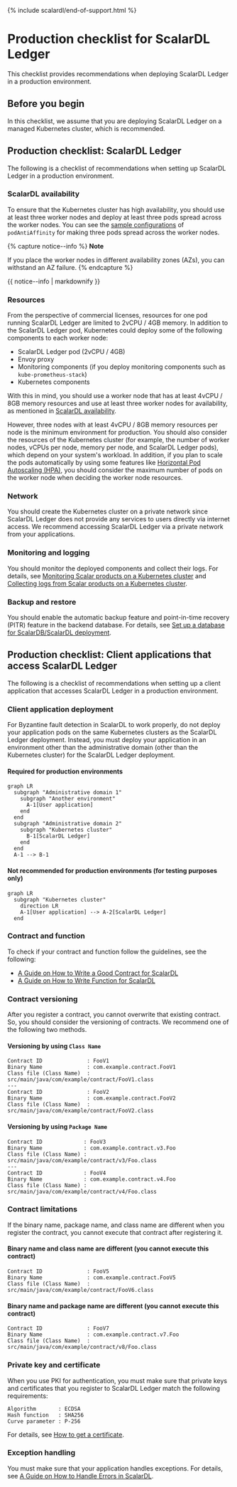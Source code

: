 {% include scalardl/end-of-support.html %}

# Production checklist for ScalarDL Ledger

This checklist provides recommendations when deploying ScalarDL Ledger in a production environment.

## Before you begin

In this checklist, we assume that you are deploying ScalarDL Ledger on a managed Kubernetes cluster, which is recommended.

## Production checklist: ScalarDL Ledger

The following is a checklist of recommendations when setting up ScalarDL Ledger in a production environment.

### ScalarDL availability

To ensure that the Kubernetes cluster has high availability, you should use at least three worker nodes and deploy at least three pods spread across the worker nodes. You can see the [sample configurations](../conf/scalardl-custom-values.yaml) of `podAntiAffinity` for making three pods spread across the worker nodes.

{% capture notice--info %}
**Note**

If you place the worker nodes in different availability zones (AZs), you can withstand an AZ failure.
{% endcapture %}

<div class="notice--info">{{ notice--info | markdownify }}</div>

### Resources

From the perspective of commercial licenses, resources for one pod running ScalarDL Ledger are limited to 2vCPU / 4GB memory. In addition to the ScalarDL Ledger pod, Kubernetes could deploy some of the following components to each worker node:

* ScalarDL Ledger pod (2vCPU / 4GB)
* Envoy proxy
* Monitoring components (if you deploy monitoring components such as `kube-prometheus-stack`)
* Kubernetes components

With this in mind, you should use a worker node that has at least 4vCPU / 8GB memory resources and use at least three worker nodes for availability, as mentioned in [ScalarDL availability](#scalardl-availability).

However, three nodes with at least 4vCPU / 8GB memory resources per node is the minimum environment for production. You should also consider the resources of the Kubernetes cluster (for example, the number of worker nodes, vCPUs per node, memory per node, and ScalarDL Ledger pods), which depend on your system's workload. In addition, if you plan to scale the pods automatically by using some features like [Horizontal Pod Autoscaling (HPA)](https://kubernetes.io/docs/tasks/run-application/horizontal-pod-autoscale/), you should consider the maximum number of pods on the worker node when deciding the worker node resources.

### Network

You should create the Kubernetes cluster on a private network since ScalarDL Ledger does not provide any services to users directly via internet access. We recommend accessing ScalarDL Ledger via a private network from your applications.

### Monitoring and logging

You should monitor the deployed components and collect their logs. For details, see [Monitoring Scalar products on a Kubernetes cluster](./K8sMonitorGuide.md) and [Collecting logs from Scalar products on a Kubernetes cluster](./K8sLogCollectionGuide.md).

### Backup and restore

You should enable the automatic backup feature and point-in-time recovery (PITR) feature in the backend database. For details, see [Set up a database for ScalarDB/ScalarDL deployment](./SetupDatabase.md).

## Production checklist: Client applications that access ScalarDL Ledger

The following is a checklist of recommendations when setting up a client application that accesses ScalarDL Ledger in a production environment.

### Client application deployment

For Byzantine fault detection in ScalarDL to work properly, do not deploy your application pods on the same Kubernetes clusters as the ScalarDL Ledger deployment. Instead, you must deploy your application in an environment other than the administrative domain (other than the Kubernetes cluster) for the ScalarDL Ledger deployment.

#### Required for production environments

```mermaid
graph LR
  subgraph "Administrative domain 1"
    subgraph "Another environment"
      A-1[User application]
    end
  end
  subgraph "Administrative domain 2"
    subgraph "Kubernetes cluster"
      B-1[ScalarDL Ledger]
    end
  end
  A-1 --> B-1
```

#### Not recommended for production environments (for testing purposes only)

```mermaid
graph LR
  subgraph "Kubernetes cluster"
    direction LR
    A-1[User application] --> A-2[ScalarDL Ledger]
  end
```

### Contract and function

To check if your contract and function follow the guidelines, see the following:

* [A Guide on How to Write a Good Contract for ScalarDL](https://github.com/scalar-labs/scalardl/blob/master/docs/how-to-write-contract.md)
* [A Guide on How to Write Function for ScalarDL](https://github.com/scalar-labs/scalardl/blob/master/docs/how-to-write-function.md)

### Contract versioning

After you register a contract, you cannot overwrite that existing contract. So, you should consider the versioning of contracts. We recommend one of the following two methods.

#### Versioning by using `Class Name`

```console
Contract ID              : FooV1
Binary Name              : com.example.contract.FooV1
Class file (Class Name)  : src/main/java/com/example/contract/FooV1.class
---
Contract ID              : FooV2
Binary Name              : com.example.contract.FooV2
Class file (Class Name)  : src/main/java/com/example/contract/FooV2.class
```

#### Versioning by using `Package Name`

```console
Contract ID             : FooV3
Binary Name             : com.example.contract.v3.Foo
Class file (Class Name) : src/main/java/com/example/contract/v3/Foo.class
---
Contract ID             : FooV4
Binary Name             : com.example.contract.v4.Foo
Class file (Class Name) : src/main/java/com/example/contract/v4/Foo.class
```

### Contract limitations

If the binary name, package name, and class name are different when you register the contract, you cannot execute that contract after registering it.

#### Binary name and class name are different (you cannot execute this contract)

```console
Contract ID              : FooV5
Binary Name              : com.example.contract.FooV5
Class file (Class Name)  : src/main/java/com/example/contract/FooV6.class
```

#### Binary name and package name are different (you cannot execute this contract)

```console
Contract ID              : FooV7
Binary Name              : com.example.contract.v7.Foo
Class file (Class Name)  : src/main/java/com/example/contract/v8/Foo.class
```

### Private key and certificate

When you use PKI for authentication, you must make sure that private keys and certificates that you register to ScalarDL Ledger match the following requirements:

```console
Algorithm       : ECDSA
Hash function   : SHA256
Curve parameter : P-256
```

For details, see [How to get a certificate](https://github.com/scalar-labs/scalardl/blob/master/docs/ca/caclient-getting-started.md).

### Exception handling

You must make sure that your application handles exceptions. For details, see [A Guide on How to Handle Errors in ScalarDL](https://github.com/scalar-labs/scalardl/blob/master/docs/how-to-handle-errors.md).
